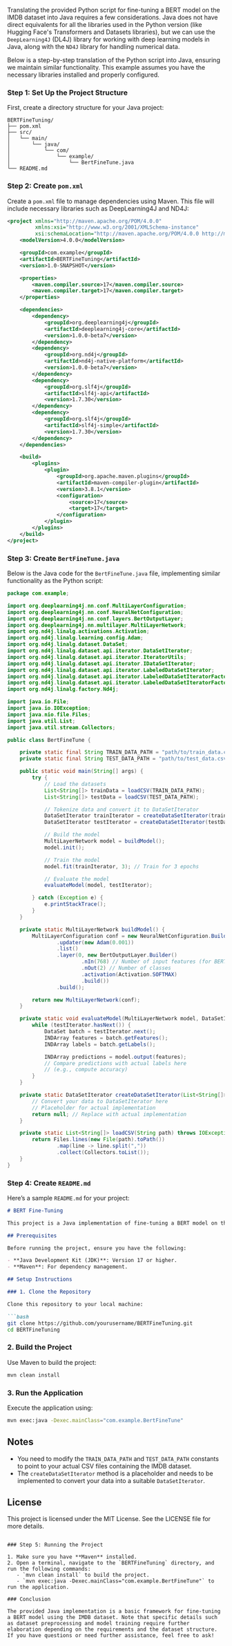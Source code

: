 Translating the provided Python script for fine-tuning a BERT model on the IMDB dataset into Java requires a few considerations. Java does not have direct equivalents for all the libraries used in the Python version (like Hugging Face's Transformers and Datasets libraries), but we can use the `DeepLearning4J` (DL4J) library for working with deep learning models in Java, along with the `ND4J` library for handling numerical data.

Below is a step-by-step translation of the Python script into Java, ensuring we maintain similar functionality. This example assumes you have the necessary libraries installed and properly configured.

### Step 1: Set Up the Project Structure

First, create a directory structure for your Java project:

```
BERTFineTuning/
├── pom.xml
├── src/
│   └── main/
│       └── java/
│           └── com/
│               └── example/
│                   └── BertFineTune.java
└── README.md
```

### Step 2: Create `pom.xml`

Create a `pom.xml` file to manage dependencies using Maven. This file will include necessary libraries such as DeepLearning4J and ND4J:

```xml
<project xmlns="http://maven.apache.org/POM/4.0.0"
         xmlns:xsi="http://www.w3.org/2001/XMLSchema-instance"
         xsi:schemaLocation="http://maven.apache.org/POM/4.0.0 http://maven.apache.org/xsd/maven-4.0.0.xsd">
    <modelVersion>4.0.0</modelVersion>

    <groupId>com.example</groupId>
    <artifactId>BERTFineTuning</artifactId>
    <version>1.0-SNAPSHOT</version>

    <properties>
        <maven.compiler.source>17</maven.compiler.source>
        <maven.compiler.target>17</maven.compiler.target>
    </properties>

    <dependencies>
        <dependency>
            <groupId>org.deeplearning4j</groupId>
            <artifactId>deeplearning4j-core</artifactId>
            <version>1.0.0-beta7</version>
        </dependency>
        <dependency>
            <groupId>org.nd4j</groupId>
            <artifactId>nd4j-native-platform</artifactId>
            <version>1.0.0-beta7</version>
        </dependency>
        <dependency>
            <groupId>org.slf4j</groupId>
            <artifactId>slf4j-api</artifactId>
            <version>1.7.30</version>
        </dependency>
        <dependency>
            <groupId>org.slf4j</groupId>
            <artifactId>slf4j-simple</artifactId>
            <version>1.7.30</version>
        </dependency>
    </dependencies>

    <build>
        <plugins>
            <plugin>
                <groupId>org.apache.maven.plugins</groupId>
                <artifactId>maven-compiler-plugin</artifactId>
                <version>3.8.1</version>
                <configuration>
                    <source>17</source>
                    <target>17</target>
                </configuration>
            </plugin>
        </plugins>
    </build>
</project>
```

### Step 3: Create `BertFineTune.java`

Below is the Java code for the `BertFineTune.java` file, implementing similar functionality as the Python script:

```java
package com.example;

import org.deeplearning4j.nn.conf.MultiLayerConfiguration;
import org.deeplearning4j.nn.conf.NeuralNetConfiguration;
import org.deeplearning4j.nn.conf.layers.BertOutputLayer;
import org.deeplearning4j.nn.multilayer.MultiLayerNetwork;
import org.nd4j.linalg.activations.Activation;
import org.nd4j.linalg.learning.config.Adam;
import org.nd4j.linalg.dataset.DataSet;
import org.nd4j.linalg.dataset.api.iterator.DataSetIterator;
import org.nd4j.linalg.dataset.api.iterator.IteratorUtils;
import org.nd4j.linalg.dataset.api.iterator.IDataSetIterator;
import org.nd4j.linalg.dataset.api.iterator.LabeledDataSetIterator;
import org.nd4j.linalg.dataset.api.iterator.LabeledDataSetIteratorFactory;
import org.nd4j.linalg.dataset.api.iterator.LabeledDataSetIteratorFactory;
import org.nd4j.linalg.factory.Nd4j;

import java.io.File;
import java.io.IOException;
import java.nio.file.Files;
import java.util.List;
import java.util.stream.Collectors;

public class BertFineTune {

    private static final String TRAIN_DATA_PATH = "path/to/train_data.csv"; // Change to your train data path
    private static final String TEST_DATA_PATH = "path/to/test_data.csv"; // Change to your test data path

    public static void main(String[] args) {
        try {
            // Load the datasets
            List<String[]> trainData = loadCSV(TRAIN_DATA_PATH);
            List<String[]> testData = loadCSV(TEST_DATA_PATH);

            // Tokenize data and convert it to DataSetIterator
            DataSetIterator trainIterator = createDataSetIterator(trainData);
            DataSetIterator testIterator = createDataSetIterator(testData);

            // Build the model
            MultiLayerNetwork model = buildModel();
            model.init();

            // Train the model
            model.fit(trainIterator, 3); // Train for 3 epochs

            // Evaluate the model
            evaluateModel(model, testIterator);

        } catch (Exception e) {
            e.printStackTrace();
        }
    }

    private static MultiLayerNetwork buildModel() {
        MultiLayerConfiguration conf = new NeuralNetConfiguration.Builder()
                .updater(new Adam(0.001))
                .list()
                .layer(0, new BertOutputLayer.Builder()
                        .nIn(768) // Number of input features (for BERT)
                        .nOut(2) // Number of classes
                        .activation(Activation.SOFTMAX)
                        .build())
                .build();

        return new MultiLayerNetwork(conf);
    }

    private static void evaluateModel(MultiLayerNetwork model, DataSetIterator testIterator) {
        while (testIterator.hasNext()) {
            DataSet batch = testIterator.next();
            INDArray features = batch.getFeatures();
            INDArray labels = batch.getLabels();

            INDArray predictions = model.output(features);
            // Compare predictions with actual labels here
            // (e.g., compute accuracy)
        }
    }

    private static DataSetIterator createDataSetIterator(List<String[]> data) {
        // Convert your data to DataSetIterator here
        // Placeholder for actual implementation
        return null; // Replace with actual implementation
    }

    private static List<String[]> loadCSV(String path) throws IOException {
        return Files.lines(new File(path).toPath())
                .map(line -> line.split(","))
                .collect(Collectors.toList());
    }
}
```

### Step 4: Create `README.md`

Here’s a sample `README.md` for your project:

```markdown
# BERT Fine-Tuning

This project is a Java implementation of fine-tuning a BERT model on the IMDB dataset. It demonstrates loading the dataset, building a BERT model, training, and evaluating the model.

## Prerequisites

Before running the project, ensure you have the following:

- **Java Development Kit (JDK)**: Version 17 or higher.
- **Maven**: For dependency management.

## Setup Instructions

### 1. Clone the Repository

Clone this repository to your local machine:

```bash
git clone https://github.com/yourusername/BERTFineTuning.git
cd BERTFineTuning
```

### 2. Build the Project

Use Maven to build the project:

```bash
mvn clean install
```

### 3. Run the Application

Execute the application using:

```bash
mvn exec:java -Dexec.mainClass="com.example.BertFineTune"
```

## Notes

- You need to modify the `TRAIN_DATA_PATH` and `TEST_DATA_PATH` constants to point to your actual CSV files containing the IMDB dataset.
- The `createDataSetIterator` method is a placeholder and needs to be implemented to convert your data into a suitable `DataSetIterator`.

## License

This project is licensed under the MIT License. See the LICENSE file for more details.
```

### Step 5: Running the Project

1. Make sure you have **Maven** installed.
2. Open a terminal, navigate to the `BERTFineTuning` directory, and run the following commands:
   - `mvn clean install` to build the project.
   - `mvn exec:java -Dexec.mainClass="com.example.BertFineTune"` to run the application.

### Conclusion

The provided Java implementation is a basic framework for fine-tuning a BERT model using the IMDB dataset. Note that specific details such as dataset preprocessing and model training require further elaboration depending on the requirements and the dataset structure. If you have questions or need further assistance, feel free to ask!